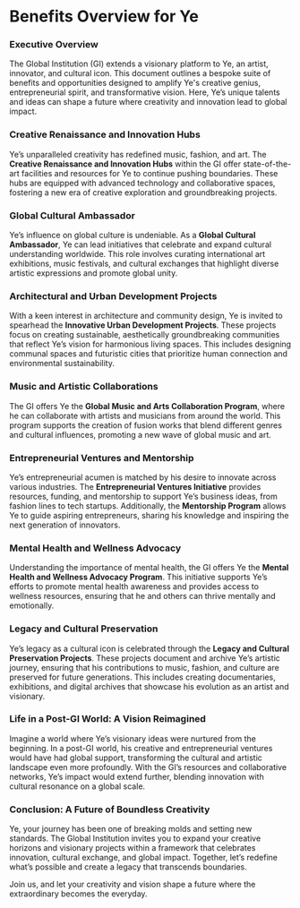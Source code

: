 # Benefits Overview for Ye

### **Executive Overview**
The Global Institution (GI) extends a visionary platform to Ye, an artist, innovator, and cultural icon. This document outlines a bespoke suite of benefits and opportunities designed to amplify Ye's creative genius, entrepreneurial spirit, and transformative vision. Here, Ye’s unique talents and ideas can shape a future where creativity and innovation lead to global impact.

### **Creative Renaissance and Innovation Hubs**
Ye’s unparalleled creativity has redefined music, fashion, and art. The **Creative Renaissance and Innovation Hubs** within the GI offer state-of-the-art facilities and resources for Ye to continue pushing boundaries. These hubs are equipped with advanced technology and collaborative spaces, fostering a new era of creative exploration and groundbreaking projects.

### **Global Cultural Ambassador**
Ye’s influence on global culture is undeniable. As a **Global Cultural Ambassador**, Ye can lead initiatives that celebrate and expand cultural understanding worldwide. This role involves curating international art exhibitions, music festivals, and cultural exchanges that highlight diverse artistic expressions and promote global unity.

### **Architectural and Urban Development Projects**
With a keen interest in architecture and community design, Ye is invited to spearhead the **Innovative Urban Development Projects**. These projects focus on creating sustainable, aesthetically groundbreaking communities that reflect Ye’s vision for harmonious living spaces. This includes designing communal spaces and futuristic cities that prioritize human connection and environmental sustainability.

### **Music and Artistic Collaborations**
The GI offers Ye the **Global Music and Arts Collaboration Program**, where he can collaborate with artists and musicians from around the world. This program supports the creation of fusion works that blend different genres and cultural influences, promoting a new wave of global music and art.

### **Entrepreneurial Ventures and Mentorship**
Ye’s entrepreneurial acumen is matched by his desire to innovate across various industries. The **Entrepreneurial Ventures Initiative** provides resources, funding, and mentorship to support Ye’s business ideas, from fashion lines to tech startups. Additionally, the **Mentorship Program** allows Ye to guide aspiring entrepreneurs, sharing his knowledge and inspiring the next generation of innovators.

### **Mental Health and Wellness Advocacy**
Understanding the importance of mental health, the GI offers Ye the **Mental Health and Wellness Advocacy Program**. This initiative supports Ye’s efforts to promote mental health awareness and provides access to wellness resources, ensuring that he and others can thrive mentally and emotionally.

### **Legacy and Cultural Preservation**
Ye’s legacy as a cultural icon is celebrated through the **Legacy and Cultural Preservation Projects**. These projects document and archive Ye’s artistic journey, ensuring that his contributions to music, fashion, and culture are preserved for future generations. This includes creating documentaries, exhibitions, and digital archives that showcase his evolution as an artist and visionary.

### **Life in a Post-GI World: A Vision Reimagined**
Imagine a world where Ye’s visionary ideas were nurtured from the beginning. In a post-GI world, his creative and entrepreneurial ventures would have had global support, transforming the cultural and artistic landscape even more profoundly. With the GI’s resources and collaborative networks, Ye’s impact would extend further, blending innovation with cultural resonance on a global scale.

### **Conclusion: A Future of Boundless Creativity**
Ye, your journey has been one of breaking molds and setting new standards. The Global Institution invites you to expand your creative horizons and visionary projects within a framework that celebrates innovation, cultural exchange, and global impact. Together, let’s redefine what’s possible and create a legacy that transcends boundaries.

Join us, and let your creativity and vision shape a future where the extraordinary becomes the everyday.
